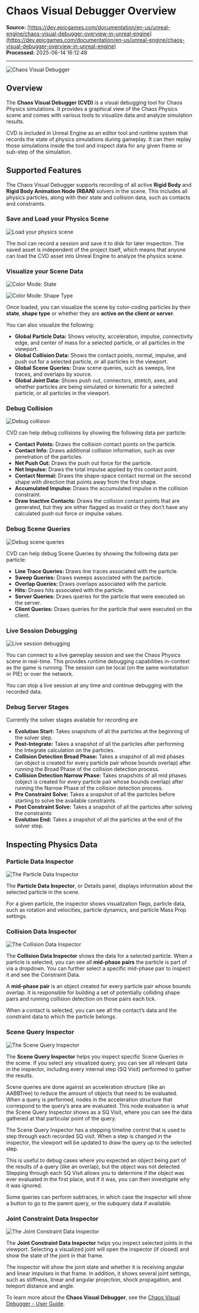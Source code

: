 # Chaos Visual Debugger Overview

**Source:** [https://dev.epicgames.com/documentation/en-us/unreal-engine/chaos-visual-debugger-overview-in-unreal-engine](https://dev.epicgames.com/documentation/en-us/unreal-engine/chaos-visual-debugger-overview-in-unreal-engine)  
**Processed:** 2025-06-14 16:12:48

---

![Chaos Visual Debugger](https://d1iv7db44yhgxn.cloudfront.net/documentation/images/9de20fac-6586-4e10-8bab-8404ba9a8b78/chaos-visual-debugger-1.gif)

## Overview

The **Chaos Visual Debugger (CVD)** is a visual debugging tool for Chaos Physics simulations. It provides a graphical view of the Chaos Physics scene and comes with various tools to visualize data and analyze simulation results.

CVD is included in Unreal Engine as an editor tool and runtime system that records the state of physics simulations during gameplay. It can then replay those simulations inside the tool and inspect data for any given frame or sub-step of the simulation.

## Supported Features

The Chaos Visual Debugger supports recording of all active **Rigid Body** and **Rigid Body Animation Node (RBAN)** solvers in the scene. This includes all physics particles, along with their state and collision data, such as contacts and constraints.

### Save and Load your Physics Scene

![Load your physics scene](https://d1iv7db44yhgxn.cloudfront.net/documentation/images/657dc26e-2f41-447e-883a-5cccd04d836d/chaos-visual-debugger-1.png)

The tool can record a session and save it to disk for later inspection. The saved asset is independent of the project itself, which means that anyone can load the CVD asset into Unreal Engine to analyze the physics scene.

### Visualize your Scene Data

![Color Mode: State](https://d1iv7db44yhgxn.cloudfront.net/documentation/images/abc0902b-e641-4c70-9cf0-506cff5e47b5/chaos-visual-debugger-2a.png)

![Color Mode: Shape Type](https://d1iv7db44yhgxn.cloudfront.net/documentation/images/bbf05d97-383a-45e0-8d12-7d398f2b3088/chaos-visual-debugger-2b.png)

Once loaded, you can visualize the scene by color-coding particles by their **state**, **shape type** or whether they are **active on the client or server**.

You can also visualize the following:

-   **Global Particle Data:** Shows velocity, acceleration, impulse, connectivity edge, and center of mass for a selected particle, or all particles in the viewport.
-   **Global Collision Data:** Shows the contact points, normal, impulse, and push out for a selected particle, or all particles in the viewport.
-   **Global Scene Queries:** Draw scene queries, such as sweeps, line traces, and overlaps by source.
-   **Global Joint Data:** Shows push out, connectors, stretch, axes, and whether particles are being simulated or kinematic for a selected particle, or all particles in the viewport.

### Debug Collision

![Debug collision](https://d1iv7db44yhgxn.cloudfront.net/documentation/images/b79526cb-086f-4ede-9d8a-b43bfc86d3ba/chaos-visual-debugger-3.png)

CVD can help debug collisions by showing the following data per particle:

-   **Contact Points:** Draws the collision contact points on the particle.
-   **Contact Info:** Draws additional collision information, such as over penetration of the particles.
-   **Net Push Out:** Draws the push out force for the particle.
-   **Net Impulse:** Draws the total impulse applied by this contact point.
-   **Contact Normal:** Draws the shape-space contact normal on the second shape with direction that points away from the first shape.
-   **Accumulated Impulse:** Draws the accumulated impulse in the collision constraint.
-   **Draw Inactive Contacts:** Draws the collision contact points that are generated, but they are either flagged as invalid or they don’t have any calculated push out force or impulse values.

### Debug Scene Queries

![Debug scene queries](https://d1iv7db44yhgxn.cloudfront.net/documentation/images/e2cbee09-6f9c-41e4-b400-667ce9a3ad08/chaos-visual-debugger-4.png)

CVD can help debug Scene Queries by showing the following data per particle:

-   **Line Trace Queries:** Draws line traces associated with the particle.
-   **Sweep Queries:** Draws sweeps associated with the particle.
-   **Overlap Queries:** Draws overlaps associated with the particle.
-   **Hits:** Draws hits associated with the particle.
-   **Server Queries:** Draws queries for the particle that were executed on the server.
-   **Client Queries:** Draws queries for the particle that were executed on the client.

### Live Session Debugging

![Live session debugging](https://d1iv7db44yhgxn.cloudfront.net/documentation/images/f9a1451b-7de1-43a3-98c2-0aa5e96f7244/chaos-visual-debugger-live.gif)

You can connect to a live gameplay session and see the Chaos Physics scene in real-time. This provides runtime debugging capabilities in-context as the game is running. The session can be local (on the same workstation or PIE) or over the network.

You can stop a live session at any time and continue debugging with the recorded data.

### Debug Server Stages

Currently the solver stages available for recording are

-   **Evolution Start:** Takes snapshots of all the particles at the beginning of the solver step.
-   **Post-Integrate:** Takes a snapshot of all the particles after performing the Integrate calculation on the particles.
-   **Collision Detection Broad Phase:** Takes a snapshot of all mid phases (an object is created for every particle pair whose bounds overlap) after running the Broad Phase of the collision detection process.
-   **Collision Detection Narrow Phase:** Takes snapshots of all mid phases (object is created for every particle pair whose bounds overlap) after running the Narrow Phase of the collision detection process.
-   **Pre Constraint Solve:** Takes a snapshot of all the particles before starting to solve the available constraints.
-   **Post Constraint Solve:** Takes a snapshot of all the particles after solving the constraints
-   **Evolution End:** Takes a snapshot of all the particles at the end of the solver step.

## Inspecting Physics Data

### Particle Data Inspector

![The Particle Data Inspector](https://d1iv7db44yhgxn.cloudfront.net/documentation/images/3d8b86e6-2806-4784-84d6-bf9a9dc05676/chaos-visual-debugger-7.png)

The **Particle Data Inspector**, or Details panel, displays information about the selected particle in the scene.

For a given particle, the inspector shows visualization flags, particle data, such as rotation and velocities, particle dynamics, and particle Mass Prop settings.

### Collision Data Inspector

![The Collision Data Inspector](https://d1iv7db44yhgxn.cloudfront.net/documentation/images/a8677ee8-b429-4373-8cb7-93e7b34561bd/chaos-visual-debugger-8.png)

The **Collision Data Inspector** shows the data for a selected particle. When a particle is selected, you can see all **mid-phase pairs** the particle is part of via a dropdown. You can further select a specific mid-phase pair to inspect it and see the Constraint Data.

A **mid-phase pair** is an object created for every particle pair whose bounds overlap. It is responsible for building a set of potentially colliding shape pairs and running collision detection on those pairs each tick.

When a contact is selected, you can see all the contact’s data and the constraint data to which the particle belongs.

### Scene Query Inspector

![The Scene Query Inspector](https://d1iv7db44yhgxn.cloudfront.net/documentation/images/379b858c-7edc-47ba-acc2-ff69e6475013/chaos-visual-debugger-9.png)

The **Scene Query Inspector** helps you inspect specific Scene Queries in the scene. If you select any visualized query, you can see all relevant data in the inspector, including every internal step (SQ Visit) performed to gather the results.

Scene queries are done against an acceleration structure (like an AABBTree) to reduce the amount of objects that need to be evaluated. When a query is performed, nodes in the acceleration structure that correspond to the query’s area are evaluated. This node evaluation is what the Scene Query Inspector shows as a SQ Visit, where you can see the data gathered at that particular point of the query.

The Scene Query Inspector has a stepping timeline control that is used to step through each recorded SQ visit. When a step is changed in the inspector, the viewport will be updated to draw the query up to the selected step.

This is useful to debug cases where you expected an object being part of the results of a query (like an overlap), but the object was not detected. Stepping through each SQ Visit allows you to determine if the object was ever evaluated in the first place, and if it was, you can then investigate why it was ignored.

Some queries can perform subtraces, in which case the inspector will show a button to go to the parent query, or the subquery data if available.

### Joint Constraint Data Inspector

![The Joint Constraint Data Inspector](https://d1iv7db44yhgxn.cloudfront.net/documentation/images/f6f772e5-2bf3-47c6-a1ea-6f8594f216e2/chaos-visual-debugger-10.png)

The **Joint Constraint Data Inspector** helps you inspect selected joints in the viewport. Selecting a visualized joint will open the inspector (if closed) and show the state of the joint in that frame.

The inspector will show the joint state and whether it is receiving angular and linear impulses in that frame. In addition, it shows several joint settings, such as stiffness, linear and angular projection, shock propagation, and teleport distance and angle.

To learn more about the **Chaos Visual Debugger**, see the [Chaos Visual Debugger - User Guide](https://dev.epicgames.com/community/learning/tutorials/EpnO/unreal-engine-chaos-visual-debugger-user-guide).